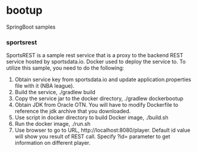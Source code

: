 # bootup
SpringBoot samples

### sportsrest
SportsREST is a sample rest service that is a proxy to the backend REST service hosted by sportsdata.io.  Docker used to deploy the service to.  To utilize this sample, you need to do the following:

1. Obtain service key from sportsdata.io and update application.properties file with it (NBA league).
2. Build the service, ./gradlew build
3. Copy the service jar to the docker directory, ./gradlew dockerbootup
4. Obtain JDK from Oracle OTN.  You will have to modify Dockerfile to reference the jdk archive that you downloaded.
5. Use script in docker directory to build Docker image, ./build.sh
6. Run the docker image, ./run.sh
7. Use browser to go to URL, http://localhost:8080/player.  Default id value will show you result of REST call.  Specify ?id= parameter to get information on different player.

